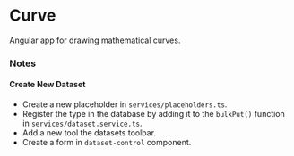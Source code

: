 # Curve
Angular app for drawing mathematical curves.

### Notes
#### Create New Dataset
- Create a new placeholder in `services/placeholders.ts`.
- Register the type in the database by adding it to the `bulkPut()` function in `services/dataset.service.ts`. 
- Add a new tool the datasets toolbar.
- Create a form in `dataset-control` component.

